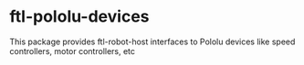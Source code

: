 # ftl-pololu-devices
This package provides ftl-robot-host interfaces to Pololu devices like speed controllers, motor controllers, etc
